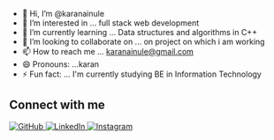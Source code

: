 - 👋 Hi, I’m @karanainule
- 👀 I’m interested in ... full stack web development 
- 🌱 I’m currently learning ... Data structures and algorithms in C++
- 💞️ I’m looking to collaborate on ... on project on which i am working 
- 📫 How to reach me ... karanainule@gmail.com
- 😄 Pronouns: ...karan
- ⚡ Fun fact: ... I'm currently studying BE in Information Technology 

<!---
karanainule/karanainule is a ✨ special ✨ repository because its `README.md` (this file) appears on your GitHub profile.
You can click the Preview link to take a look at your changes.
--->


## Connect with me

<p align="left">
  <a href="https://github.com/Kareen12" target="_blank">
    <img src="https://img.shields.io/badge/GitHub-181717?style=for-the-badge&logo=github&logoColor=white" alt="GitHub"/>
  </a>
  <a href="https://linkedin.com/in/kareen-ujiainiya" target="_blank">
    <img src="https://img.shields.io/badge/LinkedIn-0077B5?style=for-the-badge&logo=linkedin&logoColor=white" alt="LinkedIn"/>
  </a>
  <a href="https://instagram.com/kareen.ujiainiya" target="_blank">
    <img src="https://img.shields.io/badge/Instagram-E4405F?style=for-the-badge&logo=instagram&logoColor=white" alt="Instagram"/>
  </a>
</p>
